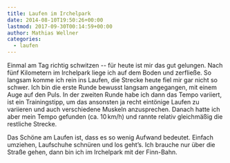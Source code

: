 ```yaml
---
title: Laufen im Irchelpark
date: 2014-08-10T19:50:26+00:00
lastmod: 2017-09-30T00:14:59+00:00
author: Mathias Wellner
categories:
  - laufen
---
```

Einmal am Tag richtig schwitzen -- für heute ist mir das gut gelungen. Nach fünf Kilometern im Irchelpark liege ich auf dem Boden und zerfließe. So langsam komme ich rein ins Laufen, die Strecke heute fiel mir gar nicht so schwer. Ich bin die erste Runde bewusst langsam angegangen, mit einem Auge auf den Puls. In der zweiten Runde habe ich dann das Tempo variiert, ist ein Trainingstipp, um das ansonsten ja recht eintönige Laufen zu variieren und auch verschiedene Muskeln anzusprechen. Danach hatte ich aber mein Tempo gefunden (ca. 10&thinsp;km/h) und rannte relativ gleichmäßig die restliche Strecke. 

Das Schöne am Laufen ist, dass es so wenig Aufwand bedeutet. Einfach umziehen, Laufschuhe schnüren und los geht&#8217;s. Ich brauche nur über die Straße gehen, dann bin ich im Irchelpark mit der Finn-Bahn.